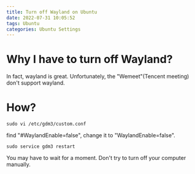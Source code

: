 ```yaml
---
title: Turn off Wayland on Ubuntu
date: 2022-07-31 10:05:52
tags: Ubuntu
categories: Ubuntu Settings
---
```

# Why I have to turn off Wayland?

In fact, wayland is great. Unfortunately, the "Wemeet"(Tencent meeting) don't support wayland.

# How?

```shell
sudo vi /etc/gdm3/custom.conf
```
find "#WaylandEnable=false", change it to "WaylandEnable=false".
```shell
sudo service gdm3 restart
```

You may have to wait for a moment. Don't try to turn off your computer manually.